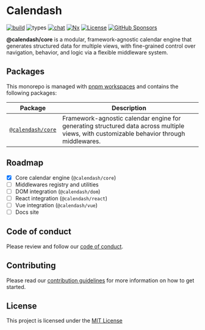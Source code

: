 # Calendash

[![build](https://img.shields.io/github/actions/workflow/status/calendash/calendash/ci.yml?style=flat-square)](https://github.com/calendash/calendash/actions/workflows/ci.yml?query=workflow%3Aci)
![types](https://img.shields.io/npm/types/@calendash/core?style=flat-square)
[![chat](https://img.shields.io/badge/Join-Discord-5865F2?style=flat-square&logo=discord&logoColor=FFFFFF)](https://discord.gg/wz3kKbfg6X)
[![Nx](https://img.shields.io/badge/monorepo-nx-143055?style=flat-square&logo=nx&logoColor=white)](https://nx.dev)
[![License](https://img.shields.io/github/license/calendash/calendash?style=flat-square)](https://github.com/calendash/calendash/blob/master/LICENSE)
[![GitHub Sponsors](https://img.shields.io/github/sponsors/calendash?label=Sponsor&logo=githubsponsors&style=flat-square)](https://github.com/sponsors/calendash)

**@calendash/core** is a modular, framework-agnostic calendar engine that generates structured data for multiple views, with fine-grained control over navigation, behavior, and logic via a flexible middleware system.

## Packages

This monorepo is managed with [pnpm workspaces](https://pnpm.io/workspaces) and contains the following packages:

| Package | Description |
|---------|-------------|
| [`@calendash/core`](./packages/core) | Framework-agnostic calendar engine for generating structured data across multiple views, with customizable behavior through middlewares. |

## Roadmap

- [x] Core calendar engine (`@calendash/core`)
- [ ] Middlewares registry and utilities
- [ ] DOM integration (`@calendash/dom`)
- [ ] React integration (`@calendash/react`)
- [ ] Vue integration (`@calendash/vue`)
- [ ] Docs site

## Code of conduct

Please review and follow our [code of conduct](./CODE_OF_CONDUCT.md).

## Contributing

Please read our [contribution guidelines](./CONTRIBUTING.md) for more information on how to get started.

## License

This project is licensed under the [MIT License](./LICENSE)
